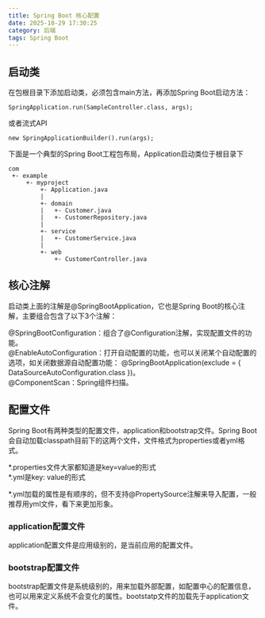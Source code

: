 ```yaml
---
title: Spring Boot 核心配置
date: 2025-10-29 17:30:25
category: 后端
tags: Spring Boot
---
```


## 启动类

在包根目录下添加启动类，必须包含main方法，再添加Spring Boot启动方法：

```
SpringApplication.run(SampleController.class, args);
```
或者流式API


```
new SpringApplicationBuilder().run(args);
```

下面是一个典型的Spring Boot工程包布局，Application启动类位于根目录下
```
com
 +- example
     +- myproject
         +- Application.java
         |
         +- domain
         |   +- Customer.java
         |   +- CustomerRepository.java
         |
         +- service
         |   +- CustomerService.java
         |
         +- web
             +- CustomerController.java
```


## 核心注解

启动类上面的注解是@SpringBootApplication，它也是Spring Boot的核心注解，主要组合包含了以下3个注解：

@SpringBootConfiguration：组合了@Configuration注解，实现配置文件的功能。\
@EnableAutoConfiguration：打开自动配置的功能，也可以关闭某个自动配置的选项，如关闭数据源自动配置功能：
@SpringBootApplication(exclude = { DataSourceAutoConfiguration.class })。\
@ComponentScan：Spring组件扫描。

## 配置文件

Spring Boot有两种类型的配置文件，application和bootstrap文件。Spring Boot会自动加载classpath目前下的这两个文件，文件格式为properties或者yml格式。

*.properties文件大家都知道是key=value的形式\
*.yml是key: value的形式

*.yml加载的属性是有顺序的，但不支持@PropertySource注解来导入配置，一般推荐用yml文件，看下来更加形象。

### application配置文件

application配置文件是应用级别的，是当前应用的配置文件。

### bootstrap配置文件

bootstrap配置文件是系统级别的，用来加载外部配置，如配置中心的配置信息，也可以用来定义系统不会变化的属性。bootstatp文件的加载先于application文件。